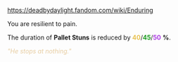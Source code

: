 https://deadbydaylight.fandom.com/wiki/Enduring

<p>You are resilient to pain.
<p>The duration of <b>Pallet Stuns</b> is reduced by <span class="clr" style="color: #e8c252;"><b>40</b></span>/<span class="clr" style="color: #199b1e;"><b>45</b></span>/<span class="clr" style="color: #ac3ee3;"><b>50</b></span> <b>%</b>.
</p><p><i><span class="clr clr9" style="color: #e7cda2 ;">"He stops at nothing."</span></i>
</p>
</p>
